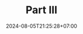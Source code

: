 ---
weight: 2600
title: "Part III"
description: ""
icon: "article"
date: "2024-08-05T21:25:28+07:00"
lastmod: "2024-08-05T21:25:28+07:00"
draft: true
toc: true
---